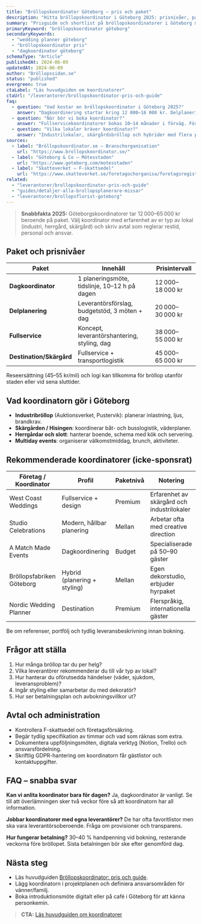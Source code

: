 ```yaml
---
title: "Bröllopskoordinator Göteborg – pris och paket"
description: "Hitta bröllopskoordinator i Göteborg 2025: prisnivåer, paket och välrenommerade planners för västkustbröllop."
summary: "Prisguide och shortlist på bröllopskoordinatorer i Göteborg med tips för avtal, logistik och industrimiljöer."
primaryKeyword: "bröllopskoordinator göteborg"
secondaryKeywords:
  - "wedding planner göteborg"
  - "bröllopskoordinator pris"
  - "dagkoordinator göteborg"
schemaType: "Article"
publishedAt: 2024-06-09
updatedAt: 2024-06-09
author: "Bröllopssidan.se"
status: "published"
evergreen: true
ctaLabel: "Läs huvudguiden om koordinatorer"
ctaUrl: "/leverantorer/brollopskoordinator-pris-och-guide"
faq:
  - question: "Vad kostar en bröllopskoordinator i Göteborg 2025?"
    answer: "Dagkoordinering startar kring 12 000–16 000 kr. Delplanering ligger på 20 000–30 000 kr och fullservice 38 000–65 000 kr beroende på gästantal och komplexitet."
  - question: "När bör vi boka koordinator?"
    answer: "Fullservicekoordinatorer bokas 10–14 månader i förväg. För dagkoordinator räcker ofta 6 månader, men vänta inte om ni har populärt datum."
  - question: "Vilka lokaler kräver koordinator?"
    answer: "Industrilokaler, skärgårdsbröllop och hybrider med flera platser tjänar mest på professionell koordinator eftersom logistik och leverantörsflöde är mer komplext."
sources:
  - label: "Bröllopskoordinator.se – Branschorganisation"
    url: "https://www.brollopskoordinator.se/"
  - label: "Göteborg & Co – Mötesstaden"
    url: "https://www.goteborg.com/motesstaden"
  - label: "Skatteverket – F-skattsedel"
    url: "https://www.skatteverket.se/foretagochorganisa/foretagsregistrering/"
related:
  - "leverantorer/brollopskoordinator-pris-och-guide"
  - "guides/detaljer-alla-brollopsplanerare-missar"
  - "leverantorer/brollopsflorist-goteborg"
---
```


> **Snabbfakta 2025:** Göteborgskoordinatorer tar 12 000–65 000 kr beroende på paket. Välj koordinator med erfarenhet av er typ av lokal (industri, herrgård, skärgård) och skriv avtal som reglerar restid, personal och ansvar.

## Paket och prisnivåer

| Paket                    | Innehåll                                      | Prisintervall    |
| ------------------------ | --------------------------------------------- | ---------------- |
| **Dagkoordinator**       | 1 planeringsmöte, tidslinje, 10–12 h på dagen | 12 000–18 000 kr |
| **Delplanering**         | Leverantörsförslag, budgetstöd, 3 möten + dag | 20 000–30 000 kr |
| **Fullservice**          | Koncept, leverantörshantering, styling, dag   | 38 000–55 000 kr |
| **Destination/Skärgård** | Fullservice + transportlogistik               | 45 000–65 000 kr |

Reseersättning (45–55 kr/mil) och logi kan tillkomma för bröllop utanför staden eller vid sena sluttider.

## Vad koordinatorn gör i Göteborg

- **Industribröllop** (Auktionsverket, Pustervik): planerar inlastning, ljus, brandkrav.
- **Skärgården / Hisingen**: koordinerar båt- och busslogistik, väderplaner.
- **Herrgårdar och slott**: hanterar boende, schema med kök och servering.
- **Multiday events**: organiserar välkomstmiddag, brunch, aktiviteter.

## Rekommenderade koordinatorer (icke-sponsrat)

| Företag / Koordinator     | Profil                       | Paketnivå | Notering                                   |
| ------------------------- | ---------------------------- | --------- | ------------------------------------------ |
| West Coast Weddings       | Fullservice + design         | Premium   | Erfarenhet av skärgård och industrilokaler |
| Studio Celebrations       | Modern, hållbar planering    | Mellan    | Arbetar ofta med creative direction        |
| A Match Made Events       | Dagkoordinering              | Budget    | Specialiserade på 50–90 gäster             |
| Bröllopsfabriken Göteborg | Hybrid (planering + styling) | Mellan    | Egen dekorstudio, erbjuder hyrpaket        |
| Nordic Wedding Planner    | Destination                  | Premium   | Flerspråkig, internationella gäster        |

Be om referenser, portfölj och tydlig leveransbeskrivning innan bokning.

## Frågor att ställa

1. Hur många bröllop tar du per helg?
2. Vilka leverantörer rekommenderar du till vår typ av lokal?
3. Hur hanterar du oförutsedda händelser (väder, sjukdom, leveransproblem)?
4. Ingår styling eller samarbetar du med dekoratör?
5. Hur ser betalningsplan och avbokningsvillkor ut?

## Avtal och administration

- Kontrollera F-skattsedel och företagsförsäkring.
- Begär tydlig specifikation av timmar och vad som räknas som extra.
- Dokumentera uppföljningsmöten, digitala verktyg (Notion, Trello) och ansvarsfördelning.
- Skriftlig GDPR-hantering om koordinatorn får gästlistor och kontaktuppgifter.

## FAQ – snabba svar

**Kan vi anlita koordinator bara för dagen?**
Ja, dagkoordinator är vanligt. Se till att överlämningen sker två veckor före så att koordinatorn har all information.

**Jobbar koordinatorer med egna leverantörer?**
De har ofta favoritlistor men ska vara leverantörsoberoende. Fråga om provisioner och transparens.

**Hur fungerar betalning?**
30–40 % handpenning vid bokning, resterande veckorna före bröllopet. Sista betalningen bör ske efter genomförd dag.

## Nästa steg

- Läs huvudguiden [Bröllopskoordinator: pris och guide](/leverantorer/brollopskoordinator-pris-och-guide/).
- Lägg koordinatorn i projektplanen och definiera ansvarsområden för vänner/familj.
- Boka introduktionsmöte digitalt eller på café i Göteborg för att känna personkemin.

> **CTA:** [Läs huvudguiden om koordinatorer](/leverantorer/brollopskoordinator-pris-och-guide)
